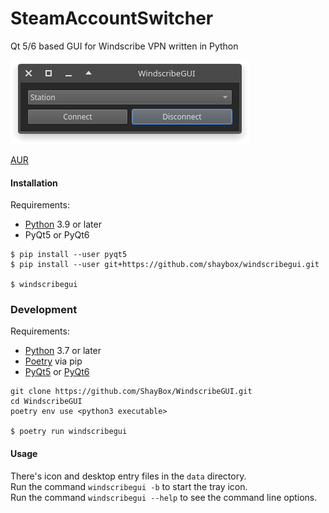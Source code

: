 # SteamAccountSwitcher

Qt 5/6 based GUI for Windscribe VPN written in Python

![Screenshot](screenshot.png)

[AUR](https://aur.archlinux.org/packages/windscribegui-git)

#### Installation
Requirements:
- [Python] 3.9 or later
- PyQt5 or PyQt6
```
$ pip install --user pyqt5
$ pip install --user git+https://github.com/shaybox/windscribegui.git

$ windscribegui
```

### Development
Requirements:
- [Python] 3.7 or later
- [Poetry] via pip
- [PyQt5] or [PyQt6]
```
git clone https://github.com/ShayBox/WindscribeGUI.git
cd WindscribeGUI
poetry env use <python3 executable>

$ poetry run windscribegui
```

#### Usage
There's icon and desktop entry files in the `data` directory.  
Run the command `windscribegui -b` to start the tray icon.  
Run the command `windscribegui --help` to see the command line options.

[Python]: https://python.org
[Poetry]: https://python-poetry.org
[PyQt5]: https://pypi.org/project/PyQt5
[PyQt6]: https://pypi.org/project/PyQt6